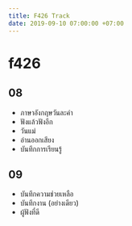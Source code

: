 ```yaml
---
title: F426 Track
date: 2019-09-10 07:00:00 +07:00
---
```


# f426
## 08
- ภาษาอังกฤษวันละคำ
- ฟังแล้วฟังอีก
- วันแม่
- อ่านออกเสียง
- บันทึกการเรียนรู้
## 09
- บันทึกความช่วยเหลือ
- บันทึกงาน (อย่างเดียว)
- ผู้ฟังที่ดี
